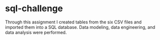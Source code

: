 # sql-challenge
Through this assignment I created tables from the six CSV files and imported them into a SQL database. Data modeling, data engineering, and data analysis were performed. 
